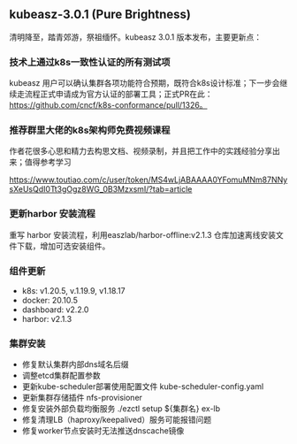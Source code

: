 ## kubeasz-3.0.1 (Pure Brightness)

清明降至，踏青郊游，祭祖缅怀。kubeasz 3.0.1 版本发布，主要更新点：

### 技术上通过k8s一致性认证的所有测试项

kubeasz 用户可以确认集群各项功能符合预期，既符合k8s设计标准；下一步会继续走流程正式申请成为官方认证的部署工具；正式PR在此：https://github.com/cncf/k8s-conformance/pull/1326。

### 推荐群里大佬的k8s架构师免费视频课程

作者花很多心思和精力去构思文档、视频录制，并且把工作中的实践经验分享出来；值得参考学习

https://www.toutiao.com/c/user/token/MS4wLjABAAAA0YFomuMNm87NNysXeUsQdI0Tt3gOgz8WG_0B3MzxsmI/?tab=article

### 更新harbor 安装流程 
重写 harbor 安装流程，利用easzlab/harbor-offline:v2.1.3 仓库加速离线安装文件下载，增加可选安装组件。


### 组件更新

- k8s: v1.20.5, v.1.19.9, v1.18.17
- docker: 20.10.5
- dashboard: v2.2.0
- harbor: v2.1.3

### 集群安装

- 修复默认集群内部dns域名后缀 
- 调整etcd集群配置参数
- 更新kube-scheduler部署使用配置文件 kube-scheduler-config.yaml
- 更新集群存储插件 nfs-provisioner
- 修复安装外部负载均衡服务 ./ezctl setup ${集群名} ex-lb
- 修复清理LB（haproxy/keepalived）服务可能报错问题
- 修复worker节点安装时无法推送dnscache镜像
